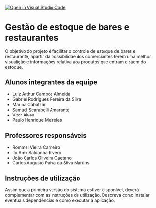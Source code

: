 [![Open in Visual Studio Code](https://classroom.github.com/assets/open-in-vscode-718a45dd9cf7e7f842a935f5ebbe5719a5e09af4491e668f4dbf3b35d5cca122.svg)](https://classroom.github.com/online_ide?assignment_repo_id=11926315&assignment_repo_type=AssignmentRepo)
# Gestão de estoque de bares e restaurantes

O objetivo do projeto é facilitar o controle de estoque de bares e restaurante, apartir da possibilidae dos comerciantes terem uma melhor visualição e informações relativa aos produtos que entram e saem do estoque. 

## Alunos integrantes da equipe

* Luiz Arthur Campos Almeida
* Gabriel Rodrigues Pereira da Silva
* Marina Cabalzar
* Samuel Scarabelli Amarante
* Vitor Alves
* Paulo Henrique Meireles

## Professores responsáveis

* Rommel Vieira Carneiro
* Ilo Amy Saldanha Rivero
* João Carlos Oliveira Caetano
* Carlos Augusto Paiva da Silva Martins

## Instruções de utilização

Assim que a primeira versão do sistema estiver disponível, deverá complementar com as instruções de utilização. Descreva como instalar eventuais dependências e como executar a aplicação.
